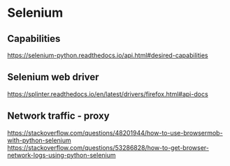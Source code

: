 # Selenium

## Capabilities
https://selenium-python.readthedocs.io/api.html#desired-capabilities


## Selenium web driver
https://splinter.readthedocs.io/en/latest/drivers/firefox.html#api-docs

## Network traffic - proxy
https://stackoverflow.com/questions/48201944/how-to-use-browsermob-with-python-selenium
https://stackoverflow.com/questions/53286828/how-to-get-browser-network-logs-using-python-selenium
